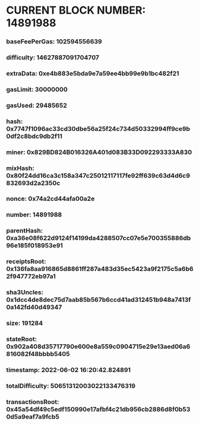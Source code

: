 # CURRENT BLOCK NUMBER: 14891988

### baseFeePerGas: 102594556639
### difficulty: 14627887091704707
### extraData: 0xe4b883e5bda9e7a59ee4bb99e9b1bc482f21
### gasLimit: 30000000
### gasUsed: 29485652
### hash: 0x7747f1096ac33cd30dbe56a25f24c734d50332994ff9ce9b0df2c8bdc9db2f11
### miner: 0x829BD824B016326A401d083B33D092293333A830
### mixHash: 0x80f24dd16ca3c158a347c25012117117fe92ff639c63d4d6c9832693d2a2350c
### nonce: 0x74a2cd44afa00a2e
### number: 14891988
### parentHash: 0xa36e08f622d9124f14199da4288507cc07e5e700355886db96e185f018953e91
### receiptsRoot: 0x136fa8aa916865d8861ff287a483d35ec5423a9f2175c5a6b62f947772eb97a1
### sha3Uncles: 0x1dcc4de8dec75d7aab85b567b6ccd41ad312451b948a7413f0a142fd40d49347
### size: 191284
### stateRoot: 0x902a408d35717790e600e8a559c0904715e29e13aed06a6816082f48bbbb5405
### timestamp: 2022-06-02 16:20:42.824891
### totalDifficulty: 50651312003022133476319
### transactionsRoot: 0x45a54df49c5edf150990e17afbf4c21db956cb2886d8f0b530d5a9eaf7a9fcb5
